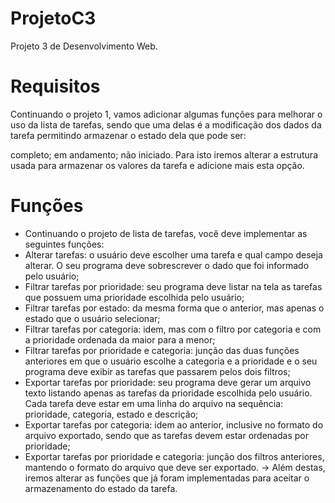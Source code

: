 # ProjetoC3
Projeto 3 de Desenvolvimento Web.

# Requisitos
Continuando o projeto 1, vamos adicionar algumas funções para melhorar o uso da lista de tarefas, sendo que uma delas é a modificação dos dados da tarefa permitindo armazenar o estado dela que pode ser:

completo;
em andamento;
não iniciado.
Para isto iremos alterar a estrutura usada para armazenar os valores da tarefa e adicione mais esta opção.

# Funções
- Continuando o projeto de lista de tarefas, você deve implementar as seguintes funções:
- Alterar tarefas: o usuário deve escolher uma tarefa e qual campo deseja alterar. O seu programa deve sobrescrever o dado que foi informado pelo usuário;
- Filtrar tarefas por prioridade: seu programa deve listar na tela as tarefas que possuem uma prioridade escolhida pelo usuário;
- Filtrar tarefas por estado: da mesma forma que o anterior, mas apenas o estado que o usuário selecionar;
- Filtrar tarefas por categoria: idem, mas com o filtro por categoria e com a prioridade ordenada da maior para a menor;
- Filtrar tarefas por prioridade e categoria: junção das duas funções anteriores em que o usuário escolhe a categoria e a prioridade e o seu programa deve exibir as tarefas que passarem pelos dois filtros;
- Exportar tarefas por prioridade: seu programa deve gerar um arquivo texto listando apenas as tarefas da prioridade escolhida pelo usuário. Cada tarefa deve estar em uma linha do arquivo na sequência: prioridade, categoria, estado e descrição;
- Exportar tarefas por categoria: idem ao anterior, inclusive no formato do arquivo exportado, sendo que as tarefas devem estar ordenadas por prioridade;
- Exportar tarefas por prioridade e categoria: junção dos filtros anteriores, mantendo o formato do arquivo que deve ser exportado.
-> Além destas, iremos alterar as funções que já foram implementadas para aceitar o armazenamento do estado da tarefa.
